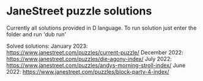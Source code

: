 # JaneStreet puzzle solutions
Currently all solutions provided in D language. To run solution just enter the folder and run
'dub run'

Solved solutions:
January 2023: https://www.janestreet.com/puzzles/current-puzzle/
December 2022: https://www.janestreet.com/puzzles/die-agony-index/
July 2022: https://www.janestreet.com/puzzles/andys-morning-stroll-index/
June 2022: https://www.janestreet.com/puzzles/block-party-4-index/